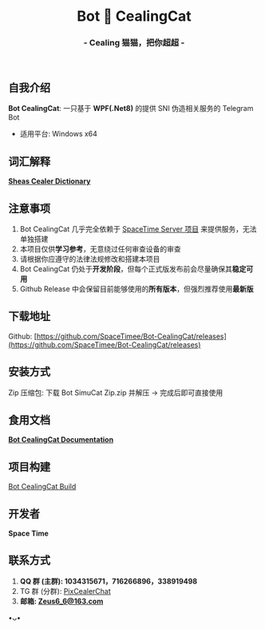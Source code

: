 <h1 align="center">Bot 🤖 CealingCat</h1>
<h3 align="center">- Cealing 猫猫，把你超超 -</h3>
</br>

## 自我介绍
**Bot CealingCat**: 一只基于 **WPF(.Net8)** 的提供 SNI 伪造相关服务的 Telegram Bot

* 适用平台: Windows x64

## 词汇解释
**[Sheas Cealer Dictionary](https://github.com/SpaceTimee/Sheas-Cealer/wiki/Sheas-Cealer-Dictionary)**

## 注意事项
1. Bot CealingCat 几乎完全依赖于 [SpaceTime Server 项目](https://github.com/SpaceTimee/SpaceTime-Server) 来提供服务，无法单独搭建
2. 本项目仅供**学习参考**，无意绕过任何审查设备的审查
3. 请根据你应遵守的法律法规修改和搭建本项目
4. Bot CealingCat 仍处于**开发阶段**，但每个正式版发布前会尽量确保其**稳定可用**
5. Github Release 中会保留目前能够使用的**所有版本**，但强烈推荐使用**最新版**

## 下载地址
Github: [https://github.com/SpaceTimee/Bot-CealingCat/releases](https://github.com/SpaceTimee/Bot-CealingCat/releases)

## 安装方式
Zip 压缩包: 下载 Bot SimuCat Zip.zip 并解压 -> 完成后即可直接使用

## 食用文档
**[Bot CealingCat Documentation](https://github.com/SpaceTimee/Bot-CealingCat/wiki/Bot-CealingCat-Documentation)**

## 项目构建
[Bot CealingCat Build](https://github.com/SpaceTimee/Bot-CealingCat/wiki/Bot-CealingCat-Build)

## 开发者
**Space Time**

## 联系方式
1. **QQ 群 (主群): 1034315671，716266896，338919498**
2. TG 群 (分群): [PixCealerChat](https://t.me/PixCealerChat)
3. **邮箱: Zeus6_6@163.com**

•ᴗ•

